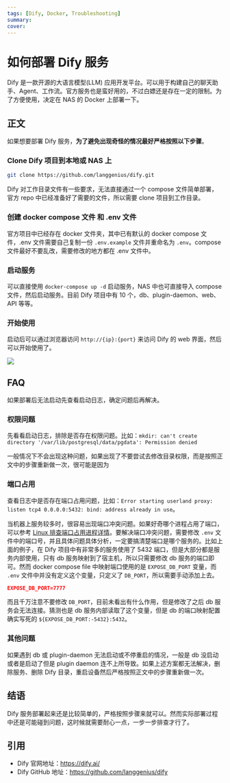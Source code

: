 ```yaml
---
tags: [Dify, Docker, Troubleshooting]
summary:
cover:
---
```


# 如何部署 Dify 服务

Dify 是一款开源的大语言模型(LLM) 应用开发平台。可以用于构建自己的聊天助手、Agent、工作流。官方服务也是蛮好用的，不过白嫖还是存在一定的限制。为了方便使用，决定在 NAS 的 Docker 上部署一下。

## 正文

如果想要部署 Dify 服务，**为了避免出现奇怪的情况最好严格按照以下步骤**。

### Clone Dify 项目到本地或 NAS 上

```bash
git clone https://github.com/langgenius/dify.git
```

Dify 对工作目录文件有一些要求，无法直接通过一个 compose 文件简单部署，官方 repo 中已经准备好了需要的文件，所以需要 clone 项目到工作目录。

### 创建 docker compose 文件 和 .env 文件

官方项目中已经存在 docker 文件夹，其中已有默认的 docker compose 文件，.env 文件需要自己复制一份 `.env.example` 文件并重命名为 `.env`。compose 文件最好不要乱改，需要修改的地方都在 .env 文件中。

### 启动服务

可以直接使用 `docker-compose up -d` 启动服务，NAS 中也可直接导入 compose 文件，然后启动服务。目前 Dify 项目中有 10 个，db、plugin-daemon、web、API 等等。

### 开始使用

启动后可以通过浏览器访问 `http://{ip}:{port}` 来访问 Dify 的 web 界面，然后可以开始使用了。

![](https://stg.heyfe.org/images/blog-dify-docker-compose-1740280649986.png)

## FAQ

如果部署后无法启动先查看启动日志，确定问题后再解决。

### 权限问题

先看看启动日志，排除是否存在权限问题。比如：`mkdir: can't create directory '/var/lib/postgresql/data/pgdata': Permission denied`

一般情况下不会出现这种问题，如果出现了不要尝试去修改目录权限，而是按照正文中的步骤重新做一次，很可能是因为

### 端口占用

查看日志中是否存在端口占用问题，比如：`Error starting userland proxy: listen tcp4 0.0.0.0:5432: bind: address already in use`。

当机器上服务较多时，很容易出现端口冲突问题。如果好奇哪个进程占用了端口，可以参考 [Linux 排查端口占用进程详情](./linux-who-occupy-port.md)。要解决端口冲突问题，需要修改 `.env` 文件中的端口号，并且具体问题具体分析，一定要搞清楚端口是哪个服务的。比如上面的例子，在 Dify 项目中有非常多的服务使用了 5432 端口，但是大部分都是服务内部使用，只有 db 服务映射到了宿主机，所以只需要修改 db 服务的端口即可。然而 docker compose file 中映射端口使用的是 `EXPOSE_DB_PORT` 变量，而 `.env` 文件中并没有定义这个变量，只定义了 `DB_PORT`，所以需要手动添加上去。

```json
EXPOSE_DB_PORT=7777
```

而且千万注意不要修改 `DB_PORT`，目前未看出有什么作用，但是修改了之后 db 服务会无法连接。猜测也是 db 服务内部读取了这个变量，但是 db 的端口映射配置确实写死的 `${EXPOSE_DB_PORT:-5432}:5432`。

### 其他问题

如果遇到 db 或 plugin-daemon 无法启动或不停重启的情况，一般是 db 没启动或者是启动了但是 plugin daemon 连不上所导致。如果上述方案都无法解决，删除服务、删除 Dify 目录，重启设备然后严格按照正文中的步骤重新做一次。

## 结语

Dify 服务部署起来还是比较简单的，严格按照步骤来就可以。然而实际部署过程中还是可能碰到问题，这时候就需要耐心一点，一步一步排查才行了。

## 引用

- Dify 官网地址：https://dify.ai/
- Dify GitHub 地址：https://github.com/langgenius/dify